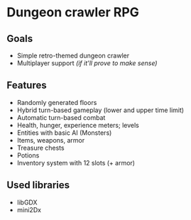 Dungeon crawler RPG
===================

Goals
-----

- Simple retro-themed dungeon crawler
- Multiplayer support *(if it'll prove to make sense)*


Features
--------

- Randomly generated floors
- Hybrid turn-based gameplay (lower and upper time limit)
- Automatic turn-based combat
- Health, hunger, experience meters; levels
- Entities with basic AI (Monsters)
- Items, weapons, armor
- Treasure chests
- Potions
- Inventory system with 12 slots (+ armor)


Used libraries
--------------

- libGDX
- mini2Dx